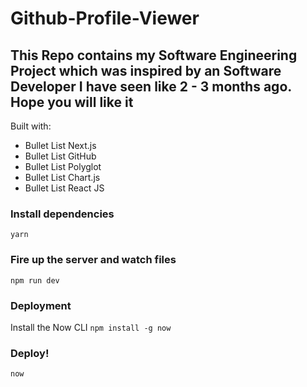 # Github-Profile-Viewer
## This Repo contains my Software Engineering Project which was inspired by an Software Developer I have seen like 2 - 3 months ago. Hope you will like it

Built with:

* Bullet List Next.js
* Bullet List GitHub 
* Bullet List Polyglot
* Bullet List Chart.js
* Bullet List React JS

### Install dependencies
`yarn`


### Fire up the server and watch files
`npm run dev`

### Deployment

Install the Now CLI
`npm install -g now`

### Deploy!
`now`
